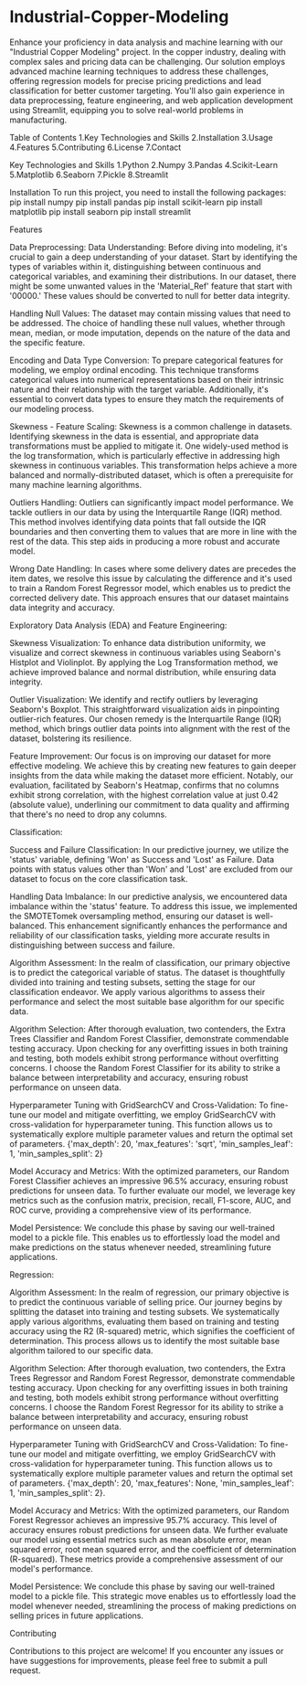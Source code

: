 # Industrial-Copper-Modeling

Enhance your proficiency in data analysis and machine learning with our "Industrial Copper Modeling" project. In the copper industry, dealing with complex sales and pricing data can be challenging. Our solution employs advanced machine learning techniques to address these challenges, offering regression models for precise pricing predictions and lead classification for better customer targeting. You'll also gain experience in data preprocessing, feature engineering, and web application development using Streamlit, equipping you to solve real-world problems in manufacturing.

Table of Contents
1.Key Technologies and Skills
2.Installation
3.Usage
4.Features
5.Contributing
6.License
7.Contact

Key Technologies and Skills
1.Python
2.Numpy
3.Pandas
4.Scikit-Learn
5.Matplotlib
6.Seaborn
7.Pickle
8.Streamlit

Installation
To run this project, you need to install the following packages:
pip install numpy
pip install pandas
pip install scikit-learn
pip install matplotlib
pip install seaborn
pip install streamlit

Features

Data Preprocessing:
Data Understanding: Before diving into modeling, it's crucial to gain a deep understanding of your dataset. Start by identifying the types of variables within it, distinguishing between continuous and categorical variables, and examining their distributions. In our dataset, there might be some unwanted values in the 'Material_Ref' feature that start with '00000.' These values should be converted to null for better data integrity.

Handling Null Values: The dataset may contain missing values that need to be addressed. The choice of handling these null values, whether through mean, median, or mode imputation, depends on the nature of the data and the specific feature.

Encoding and Data Type Conversion: To prepare categorical features for modeling, we employ ordinal encoding. This technique transforms categorical values into numerical representations based on their intrinsic nature and their relationship with the target variable. Additionally, it's essential to convert data types to ensure they match the requirements of our modeling process.

Skewness - Feature Scaling: Skewness is a common challenge in datasets. Identifying skewness in the data is essential, and appropriate data transformations must be applied to mitigate it. One widely-used method is the log transformation, which is particularly effective in addressing high skewness in continuous variables. This transformation helps achieve a more balanced and normally-distributed dataset, which is often a prerequisite for many machine learning algorithms.

Outliers Handling: Outliers can significantly impact model performance. We tackle outliers in our data by using the Interquartile Range (IQR) method. This method involves identifying data points that fall outside the IQR boundaries and then converting them to values that are more in line with the rest of the data. This step aids in producing a more robust and accurate model.

Wrong Date Handling: In cases where some delivery dates are precedes the item dates, we resolve this issue by calculating the difference and it's used to train a Random Forest Regressor model, which enables us to predict the corrected delivery date. This approach ensures that our dataset maintains data integrity and accuracy.

Exploratory Data Analysis (EDA) and Feature Engineering:

Skewness Visualization: To enhance data distribution uniformity, we visualize and correct skewness in continuous variables using Seaborn's Histplot and Violinplot. By applying the Log Transformation method, we achieve improved balance and normal distribution, while ensuring data integrity.

Outlier Visualization: We identify and rectify outliers by leveraging Seaborn's Boxplot. This straightforward visualization aids in pinpointing outlier-rich features. Our chosen remedy is the Interquartile Range (IQR) method, which brings outlier data points into alignment with the rest of the dataset, bolstering its resilience.

Feature Improvement: Our focus is on improving our dataset for more effective modeling. We achieve this by creating new features to gain deeper insights from the data while making the dataset more efficient. Notably, our evaluation, facilitated by Seaborn's Heatmap, confirms that no columns exhibit strong correlation, with the highest correlation value at just 0.42 (absolute value), underlining our commitment to data quality and affirming that there's no need to drop any columns.

Classification:

Success and Failure Classification: In our predictive journey, we utilize the 'status' variable, defining 'Won' as Success and 'Lost' as Failure. Data points with status values other than 'Won' and 'Lost' are excluded from our dataset to focus on the core classification task.

Handling Data Imbalance: In our predictive analysis, we encountered data imbalance within the 'status' feature. To address this issue, we implemented the SMOTETomek oversampling method, ensuring our dataset is well-balanced. This enhancement significantly enhances the performance and reliability of our classification tasks, yielding more accurate results in distinguishing between success and failure.

Algorithm Assessment: In the realm of classification, our primary objective is to predict the categorical variable of status. The dataset is thoughtfully divided into training and testing subsets, setting the stage for our classification endeavor. We apply various algorithms to assess their performance and select the most suitable base algorithm for our specific data.

Algorithm Selection: After thorough evaluation, two contenders, the Extra Trees Classifier and Random Forest Classifier, demonstrate commendable testing accuracy. Upon checking for any overfitting issues in both training and testing, both models exhibit strong performance without overfitting concerns. I choose the Random Forest Classifier for its ability to strike a balance between interpretability and accuracy, ensuring robust performance on unseen data.

Hyperparameter Tuning with GridSearchCV and Cross-Validation: To fine-tune our model and mitigate overfitting, we employ GridSearchCV with cross-validation for hyperparameter tuning. This function allows us to systematically explore multiple parameter values and return the optimal set of parameters. {'max_depth': 20, 'max_features': 'sqrt', 'min_samples_leaf': 1, 'min_samples_split': 2}

Model Accuracy and Metrics: With the optimized parameters, our Random Forest Classifier achieves an impressive 96.5% accuracy, ensuring robust predictions for unseen data. To further evaluate our model, we leverage key metrics such as the confusion matrix, precision, recall, F1-score, AUC, and ROC curve, providing a comprehensive view of its performance.

Model Persistence: We conclude this phase by saving our well-trained model to a pickle file. This enables us to effortlessly load the model and make predictions on the status whenever needed, streamlining future applications.

Regression:

Algorithm Assessment: In the realm of regression, our primary objective is to predict the continuous variable of selling price. Our journey begins by splitting the dataset into training and testing subsets. We systematically apply various algorithms, evaluating them based on training and testing accuracy using the R2 (R-squared) metric, which signifies the coefficient of determination. This process allows us to identify the most suitable base algorithm tailored to our specific data.

Algorithm Selection: After thorough evaluation, two contenders, the Extra Trees Regressor and Random Forest Regressor, demonstrate commendable testing accuracy. Upon checking for any overfitting issues in both training and testing, both models exhibit strong performance without overfitting concerns. I choose the Random Forest Regressor for its ability to strike a balance between interpretability and accuracy, ensuring robust performance on unseen data.

Hyperparameter Tuning with GridSearchCV and Cross-Validation: To fine-tune our model and mitigate overfitting, we employ GridSearchCV with cross-validation for hyperparameter tuning. This function allows us to systematically explore multiple parameter values and return the optimal set of parameters. {'max_depth': 20, 'max_features': None, 'min_samples_leaf': 1, 'min_samples_split': 2}.

Model Accuracy and Metrics: With the optimized parameters, our Random Forest Regressor achieves an impressive 95.7% accuracy. This level of accuracy ensures robust predictions for unseen data. We further evaluate our model using essential metrics such as mean absolute error, mean squared error, root mean squared error, and the coefficient of determination (R-squared). These metrics provide a comprehensive assessment of our model's performance.

Model Persistence: We conclude this phase by saving our well-trained model to a pickle file. This strategic move enables us to effortlessly load the model whenever needed, streamlining the process of making predictions on selling prices in future applications.

Contributing

Contributions to this project are welcome! If you encounter any issues or have suggestions for improvements, please feel free to submit a pull request.
